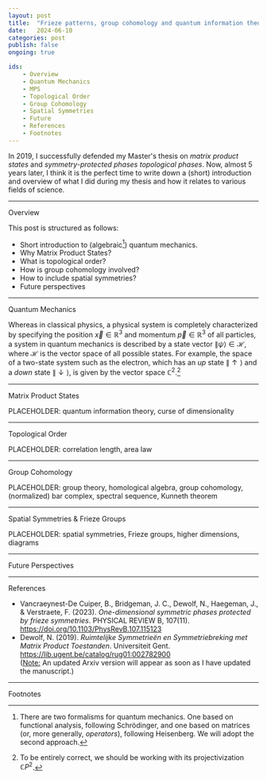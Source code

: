 ```yaml
---
layout: post
title:  "Frieze patterns, group cohomology and quantum information theory"
date:   2024-06-10
categories: post
publish: false
ongoing: true

ids:
    - Overview
    - Quantum Mechanics
    - MPS
    - Topological Order
    - Group Cohomology
    - Spatial Symmetries
    - Future
    - References
    - Footnotes
---
```


In 2019, I successfully defended my Master's thesis on <i>matrix product states</i> and <i>symmetry-protected phases topological phases</i>. Now, almost 5 years later, I think it is the perfect time to write down a (short) introduction and overview of what I did during my thesis and how it relates to various fields of science.

<hr id = "Overview">
<div class = "nav-block"><div class = "side">Overview</div></div>

This post is structured as follows:
* Short introduction to (algebraic[^1]) quantum mechanics.
* Why Matrix Product States?
* What is topological order?
* How is group cohomology involved?
* How to include spatial symmetries?
* Future perspectives

[^1]: There are two formalisms for quantum mechanics. One based on functional analysis, following Schrödinger, and one based on matrices (or, more generally, <i>operators</i>), following Heisenberg. We will adopt the second approach.

<hr id = "QuantumMechanics">
<div class = "nav-block"><div class = "side">Quantum Mechanics</div></div>

Whereas in classical physics, a physical system is completely characterized by specifying the position $\vec{x}\in\mathbb{R}^3$ and momentum $\vec{p}\in\mathbb{R}^3$ of all particles, a system in quantum mechanics is described by a state vector $\|\psi\rangle\in\mathcal{H}$, where $\mathcal{H}$ is the vector space of all possible states. For example, the space of a two-state system such as the electron, which has an <i>up</i> state $\|\uparrow\rangle$ and a <i>down</i> state $\|\downarrow\rangle$, is given by the vector space $\mathbb{C}^2$.[^2]

[^2]: To be entirely correct, we should be working with its projectivization $\mathbb{C}P^2$.

<hr id = "MPS">
<div class = "nav-block"><div class = "side">Matrix Product States</div></div>

PLACEHOLDER: quantum information theory, curse of dimensionality

<hr id = "TopologicalOrder">
<div class = "nav-block"><div class = "side">Topological Order</div></div>

PLACEHOLDER: correlation length, area law

<hr id = "GroupCohomology">
<div class = "nav-block"><div class = "side">Group Cohomology</div></div>

PLACEHOLDER: group theory, homological algebra, group cohomology, (normalized) bar complex, spectral sequence, Kunneth theorem

<hr id = "SpatialSymmetries">
<div class = "nav-block"><div class = "side">Spatial Symmetries & Frieze Groups</div></div>

PLACEHOLDER: spatial symmetries, Frieze groups, higher dimensions, diagrams

<hr id = "Future">
<div class = "nav-block"><div class = "side">Future Perspectives</div></div>

<hr id = "References">
<div class = "nav-block"><div class = "side">References</div></div>

* Vancraeynest-De Cuiper, B., Bridgeman, J. C., Dewolf, N., Haegeman, J., & Verstraete, F. (2023). <i>One-dimensional symmetric phases protected by frieze symmetries</i>. PHYSICAL REVIEW B, 107(11). <a href = "https://doi.org/10.1103/PhysRevB.107.115123" target = "_blank" rel = "noopener">https://doi.org/10.1103/PhysRevB.107.115123</a>
* Dewolf, N. (2019). <i>Ruimtelijke Symmetrieën en Symmetriebreking met Matrix Product Toestanden</i>. Universiteit Gent. <a href = "https://lib.ugent.be/catalog/rug01:002782900" target = "_blank" rel = "noopener">https://lib.ugent.be/catalog/rug01:002782900</a><br>(<u>Note:</u> An updated Arxiv version will appear as soon as I have updated the manuscript.)

<hr id = "Footnotes">
<div class = "nav-block"><div class = "side">Footnotes</div></div>